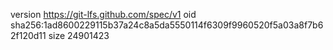 version https://git-lfs.github.com/spec/v1
oid sha256:1ad8600229115b37a24c8a5da5550114f6309f9960520f5a03a8f7b62f120d11
size 24901423
